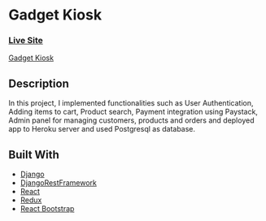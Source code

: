 <!-- ABOUT THE PROJECT -->
# Gadget Kiosk
### [Live Site](gadget-kiosk.herokuapp.com/)
[Gadget Kiosk](https://i.postimg.cc/3JWx0gRQ/Screenshot-2021-09-25-at-16-00-17-Gadget-Kiosk.png)

## Description

In this project, I implemented functionalities such as User Authentication, Adding items to cart, Product search, Payment integration using Paystack, Admin panel for managing customers, products and orders and deployed app to Heroku server and used Postgresql as database.

## Built With

* [Django](https://www.djangoproject.com/)
* [DjangoRestFramework](https://www.django-rest-framework.org/)
* [React](https://reactjs.org/)
* [Redux](https://redux.js.org/)
* [React Bootstrap](https://react-bootstrap.github.io/)

<!---
Gettin started
## Getting Started

This is an example of how you may give instructions on setting up your project locally.
To get a local copy up and running follow these simple example steps.

### Prerequisites

This is an example of how to list things you need to use the software and how to install them.
* npm
  ```sh
  npm install npm@latest -g
  ```

### Installation
You can run this project locally

1. Clone the repo
   ```sh
   git clone https://github.com/curlyzik/gadget-kiosk
   ```
3. Install NPM packages
   ```sh
   npm install
   ```
4. Run the `config.js`
   ```JS
   const API_KEY = 'ENTER YOUR API';
   ``
--->
